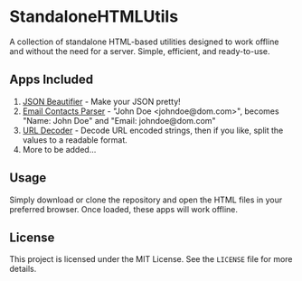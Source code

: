 # StandaloneHTMLUtils

A collection of standalone HTML-based utilities designed to work offline and without the need for a server. Simple, efficient, and ready-to-use.

## Apps Included

1. [JSON Beautifier](json_beautifier.html) - Make your JSON pretty!
2. [Email Contacts Parser](email_contacts_parser.html) - "John Doe <johndoe<area>@dom.com>", becomes "Name: John Doe" and "Email: johndoe<area>@dom.com"
3. [URL Decoder](URL_decoder.html) - Decode URL encoded strings, then if you like, split the values to a readable format.
4. More to be added...

## Usage

Simply download or clone the repository and open the HTML files in your preferred browser. Once loaded, these apps will work offline.

## License

This project is licensed under the MIT License. See the `LICENSE` file for more details.

